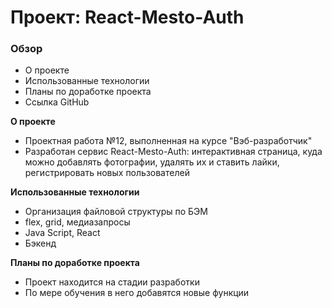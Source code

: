 # Проект: React-Mesto-Auth

### Обзор

* О проекте
* Использованные технологии
* Планы по доработке проекта
* Ссылка GitHub

**О проекте**

* Проектная работа №12, выполненная на курсе "Вэб-разработчик"
* Разработан сервис React-Mesto-Auth: интерактивная страница, куда можно добавлять фотографии, удалять их и ставить лайки, регистрировать новых пользователей

**Использованные технологии**

* Организация файловой структуры по БЭМ
* flex, grid, медиазапросы
* Java Script, React
* Бэкенд

**Планы по доработке проекта**
* Проект находится на стадии разработки
* По мере обучения в него добавятся новые функции


